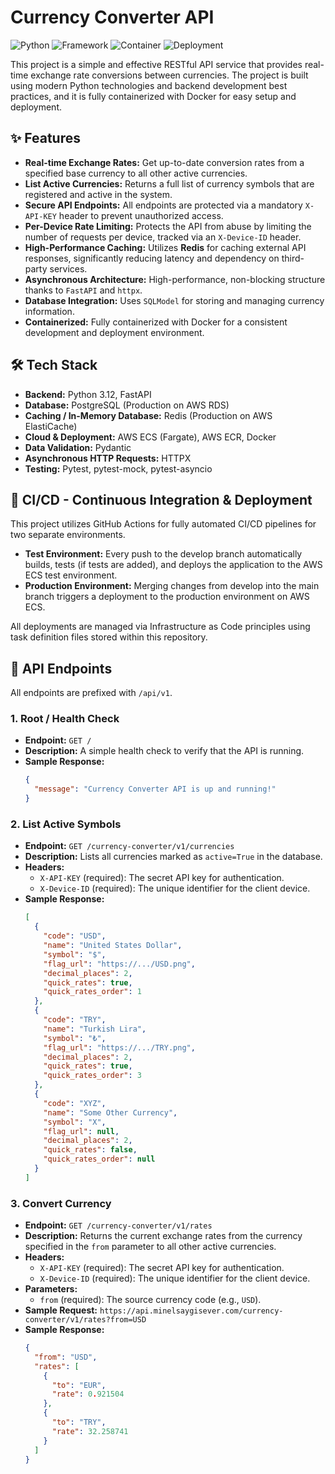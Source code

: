 # Currency Converter API

![Python](https://img.shields.io/badge/Python-3.12-blue.svg)
![Framework](https://img.shields.io/badge/Framework-FastAPI-green.svg)
![Container](https://img.shields.io/badge/Container-Docker-blue.svg)
![Deployment](https://img.shields.io/badge/Deployment-AWS_ECS-orange.svg)

This project is a simple and effective RESTful API service that provides real-time exchange rate conversions between currencies. The project is built using modern Python technologies and backend development best practices, and it is fully containerized with Docker for easy setup and deployment.

## ✨ Features

-   **Real-time Exchange Rates:** Get up-to-date conversion rates from a specified base currency to all other active currencies.
-   **List Active Currencies:** Returns a full list of currency symbols that are registered and active in the system.
-   **Secure API Endpoints:** All endpoints are protected via a mandatory `X-API-KEY` header to prevent unauthorized access.
-   **Per-Device Rate Limiting:** Protects the API from abuse by limiting the number of requests per device, tracked via an `X-Device-ID` header.
-   **High-Performance Caching:** Utilizes **Redis** for caching external API responses, significantly reducing latency and dependency on third-party services.
-   **Asynchronous Architecture:** High-performance, non-blocking structure thanks to `FastAPI` and `httpx`.
-   **Database Integration:** Uses `SQLModel` for storing and managing currency information.
-   **Containerized:** Fully containerized with Docker for a consistent development and deployment environment.

## 🛠️ Tech Stack

-   **Backend:** Python 3.12, FastAPI
-   **Database:** PostgreSQL (Production on AWS RDS)
-   **Caching / In-Memory Database:** Redis (Production on AWS ElastiCache)
-   **Cloud & Deployment:** AWS ECS (Fargate), AWS ECR, Docker
-   **Data Validation:** Pydantic
-   **Asynchronous HTTP Requests:** HTTPX
-   **Testing:** Pytest, pytest-mock, pytest-asyncio

## 🔄 CI/CD - Continuous Integration & Deployment
This project utilizes GitHub Actions for fully automated CI/CD pipelines for two separate environments.

-   **Test Environment:** Every push to the develop branch automatically builds, tests (if tests are added), and deploys the application to the AWS ECS test environment.
-   **Production Environment:** Merging changes from develop into the main branch triggers a deployment to the production environment on AWS ECS.

All deployments are managed via Infrastructure as Code principles using task definition files stored within this repository.

## 📖 API Endpoints

All endpoints are prefixed with `/api/v1`.

### 1. Root / Health Check

-   **Endpoint:** `GET /`
-   **Description:** A simple health check to verify that the API is running.
-   **Sample Response:**
    ```json
    {
      "message": "Currency Converter API is up and running!"
    }
    ```

### 2. List Active Symbols

-   **Endpoint:** `GET /currency-converter/v1/currencies`
-   **Description:** Lists all currencies marked as `active=True` in the database.
-   **Headers:**
    -   `X-API-KEY` (required): The secret API key for authentication.
    -   `X-Device-ID` (required): The unique identifier for the client device.
-   **Sample Response:**
    ```json
    [
      {
        "code": "USD",
        "name": "United States Dollar",
        "symbol": "$",
        "flag_url": "https://.../USD.png",
        "decimal_places": 2,
        "quick_rates": true,
        "quick_rates_order": 1
      },
      {
        "code": "TRY",
        "name": "Turkish Lira",
        "symbol": "₺",
        "flag_url": "https://.../TRY.png",
        "decimal_places": 2,
        "quick_rates": true,
        "quick_rates_order": 3
      },
      {
        "code": "XYZ",
        "name": "Some Other Currency",
        "symbol": "X",
        "flag_url": null,
        "decimal_places": 2,
        "quick_rates": false,
        "quick_rates_order": null
      }
    ]
    ```

### 3. Convert Currency

-   **Endpoint:** `GET /currency-converter/v1/rates`
-   **Description:** Returns the current exchange rates from the currency specified in the `from` parameter to all other active currencies.
-   **Headers:**
    -   `X-API-KEY` (required): The secret API key for authentication.
    -   `X-Device-ID` (required): The unique identifier for the client device.
-   **Parameters:**
    -   `from` (required): The source currency code (e.g., `USD`).
-   **Sample Request:** `https://api.minelsaygisever.com/currency-converter/v1/rates?from=USD`
-   **Sample Response:**
    ```json
    {
      "from": "USD",
      "rates": [
        {
          "to": "EUR",
          "rate": 0.921504
        },
        {
          "to": "TRY",
          "rate": 32.258741
        }
      ]
    }
    ```